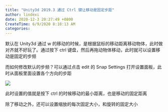 ```yaml
---
title: "Unity3d 2019.3 通过 Ctrl 键让移动是固定步距"
author: lindexi
date: 2020-12-3 20:27:49 +0800
CreateTime: 6/9/2020 8:18:13 AM
categories: 
---
```


默认在 Unity3d 通过 w 的移动的时候，是根据鼠标的移动距离移动物体，此时做对齐就不好玩了。通过按下 ctrl 键盘，然后再拖动物体移动，此时就可以设置移动是固定的步频

<!--more-->


<!-- CreateTime:6/9/2020 8:18:13 AM -->



而如何修改默认的步频？可以通过点击 edit 的 Snap Settings 打开设置面板，此时从面板里面设置各个方向的步距

<!-- ![](image/Unity3d 通过 Ctrl 键让移动是固定步距/Unity3d 通过 Ctrl 键让移动是固定步距0.png) -->

![](http://image.acmx.xyz/lindexi%2F202068221603769.jpg)

此时设置的值就是按下 ctrl 的时候移动的最小距离，也是移动的固定距离

除了移动之外，还可以设置缩放的每次固定大小，和旋转的固定大小

<!-- 不知道怎么做的话，试试看一下 B 站的视频 https://www.bilibili.com/video/BV1xt4y1y7uk/

<iframe src="//player.bilibili.com/player.html?bvid=BV1xt4y1y7uk&page=1" scrolling="no" border="0" frameborder="no" framespacing="0" allowfullscreen="true"> </iframe> -->

